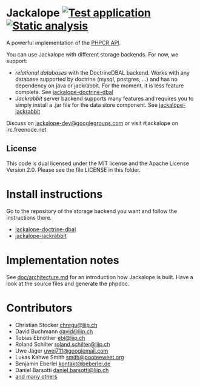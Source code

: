 # Jackalope [![Test application](https://github.com/jackalope/jackalope/actions/workflows/test-application.yaml/badge.svg?branch=2.x)](https://github.com/jackalope/jackalope/actions/workflows/test-application.yaml) [![Static analysis](https://github.com/jackalope/jackalope/actions/workflows/static.yml/badge.svg?branch=2.x)](https://github.com/jackalope/jackalope/actions/workflows/static.yml)

A powerful implementation of the [PHPCR API](http://phpcr.github.io).

You can use Jackalope with different storage backends. For now, we support:

* *relational databases* with the DoctrineDBAL backend. Works with any
    database supported by doctrine (mysql, postgres, ...) and has no dependency
    on java or jackrabbit. For the moment, it is less feature complete.
    See [jackalope-doctrine-dbal](https://github.com/jackalope/jackalope-doctrine-dbal)
* *Jackrabbit* server backend supports many features and requires you to simply
    install a .jar file for the data store component.
    See [jackalope-jackrabbit](https://github.com/jackalope/jackalope-jackrabbit)


Discuss on jackalope-dev@googlegroups.com
or visit #jackalope on irc.freenode.net

## License

This code is dual licensed under the MIT license and the Apache License Version
2.0. Please see the file LICENSE in this folder.


# Install instructions

Go to the repository of the storage backend you want and follow the instructions there.

* [jackalope-doctrine-dbal](https://github.com/jackalope/jackalope-doctrine-dbal)
* [jackalope-jackrabbit](https://github.com/jackalope/jackalope-jackrabbit)


# Implementation notes

See [doc/architecture.md](https://github.com/jackalope/jackalope/blob/master/doc/architecture.md)
for an introduction how Jackalope is built. Have a look at the source files and
generate the phpdoc.


# Contributors

* Christian Stocker <chregu@liip.ch>
* David Buchmann <david@liip.ch>
* Tobias Ebnöther <ebi@liip.ch>
* Roland Schilter <roland.schilter@liip.ch>
* Uwe Jäger <uwej711@googlemail.com>
* Lukas Kahwe Smith <smith@pooteeweet.org>
* Benjamin Eberlei <kontakt@beberlei.de>
* Daniel Barsotti <daniel.barsotti@liip.ch>
* [and many others](https://github.com/jackalope/jackalope/contributors)
